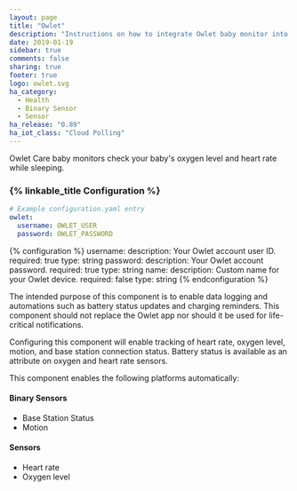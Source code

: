```yaml
---
layout: page
title: "Owlet"
description: "Instructions on how to integrate Owlet baby monitor into Home Assistant."
date: 2019-01-19
sidebar: true
comments: false
sharing: true
footer: true
logo: owlet.svg
ha_category: 
  - Health
  - Binary Sensor
  - Sensor
ha_release: "0.89"
ha_iot_class: "Cloud Polling"
---
```


Owlet Care baby monitors check your baby's oxygen level and heart rate while
sleeping.

### {% linkable_title Configuration %}

```yaml
# Example configuration.yaml entry
owlet:
  username: OWLET_USER
  password: OWLET_PASSWORD
```

{% configuration %}
username:
  description: Your Owlet account user ID.
  required: true
  type: string
password:
  description: Your Owlet account password.
  required: true
  type: string
name:
  description: Custom name for your Owlet device.
  required: false
  type: string
{% endconfiguration %}

<p class='warning'>
The intended purpose of this component is to enable data logging and automations
such as battery status updates and charging reminders.  This component should not
replace the Owlet app nor should it be used for life-critical notifications.
</p>

Configuring this component will enable tracking of heart rate, oxygen
level, motion, and base station connection status.  Battery status is available
as an attribute on oxygen and heart rate sensors.

This component enables the following platforms automatically:

#### Binary Sensors
- Base Station Status
- Motion

#### Sensors
- Heart rate
- Oxygen level